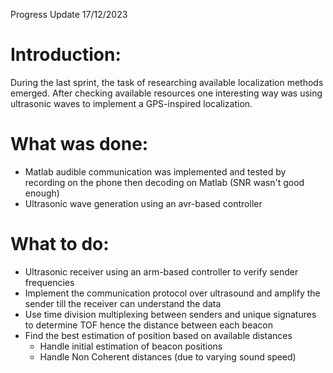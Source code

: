 Progress Update
17/12/2023

# Introduction:
During the last sprint, the task of researching available localization methods emerged.
After checking available resources one interesting way was using ultrasonic waves to implement a GPS-inspired localization.

# What was done:
- Matlab audible communication was implemented and tested by recording on the phone then decoding on Matlab (SNR wasn't good enough)
- Ultrasonic wave generation using an avr-based controller

# What to do:
- Ultrasonic receiver using an arm-based controller to verify sender frequencies
- Implement the communication protocol over ultrasound and amplify the sender till the receiver can understand the data
- Use time division multiplexing between senders and unique signatures to determine TOF hence the distance between each beacon
- Find the best estimation of position based on available distances
  - Handle initial estimation of beacon positions  
  - Handle Non Coherent distances (due to varying sound speed)
